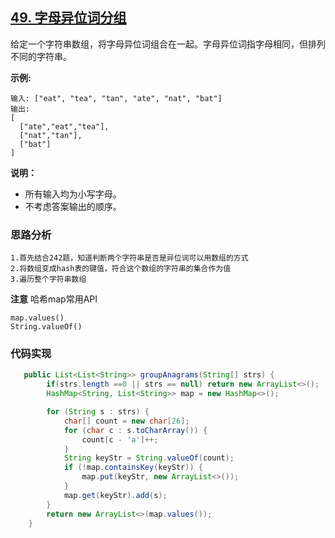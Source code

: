 ## [49. 字母异位词分组](https://leetcode-cn.com/problems/group-anagrams/)

给定一个字符串数组，将字母异位词组合在一起。字母异位词指字母相同，但排列不同的字符串。

**示例:**

```
输入: ["eat", "tea", "tan", "ate", "nat", "bat"]
输出:
[
  ["ate","eat","tea"],
  ["nat","tan"],
  ["bat"]
]
```

**说明：**

- 所有输入均为小写字母。
- 不考虑答案输出的顺序。

### 思路分析

```
1.首先结合242题，知道判断两个字符串是否是异位词可以用数组的方式
2.将数组变成hash表的键值，符合这个数组的字符串的集合作为值
3.遍历整个字符串数组
```

**注意** 哈希map常用API

```
map.values()
String.valueOf()
```

### 代码实现

```java
   public List<List<String>> groupAnagrams(String[] strs) {
        if(strs.length ==0 || strs == null) return new ArrayList<>();
        HashMap<String, List<String>> map = new HashMap<>();

        for (String s : strs) {
            char[] count = new char[26];
            for (char c : s.toCharArray()) {
                count[c - 'a']++;
            }
            String keyStr = String.valueOf(count);
            if (!map.containsKey(keyStr)) {
                map.put(keyStr, new ArrayList<>());
            }
            map.get(keyStr).add(s);
        }
        return new ArrayList<>(map.values());
    }
```


